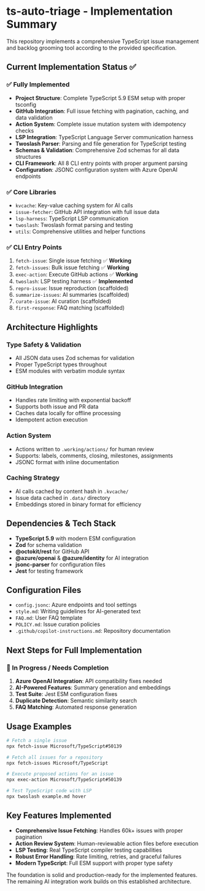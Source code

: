 # ts-auto-triage - Implementation Summary

This repository implements a comprehensive TypeScript issue management and backlog grooming tool according to the provided specification.

## Current Implementation Status ✅

### ✅ Fully Implemented
- **Project Structure**: Complete TypeScript 5.9 ESM setup with proper tsconfig
- **GitHub Integration**: Full issue fetching with pagination, caching, and data validation
- **Action System**: Complete issue mutation system with idempotency checks
- **LSP Integration**: TypeScript Language Server communication harness
- **Twoslash Parser**: Parsing and file generation for TypeScript testing
- **Schemas & Validation**: Comprehensive Zod schemas for all data structures
- **CLI Framework**: All 8 CLI entry points with proper argument parsing
- **Configuration**: JSONC configuration system with Azure OpenAI endpoints

### ✅ Core Libraries
- `kvcache`: Key-value caching system for AI calls
- `issue-fetcher`: GitHub API integration with full issue data
- `lsp-harness`: TypeScript LSP communication
- `twoslash`: Twoslash format parsing and testing
- `utils`: Comprehensive utilities and helper functions

### ✅ CLI Entry Points
1. `fetch-issue`: Single issue fetching ✅ **Working**
2. `fetch-issues`: Bulk issue fetching ✅ **Working**
3. `exec-action`: Execute GitHub actions ✅ **Working**
4. `twoslash`: LSP testing harness ✅ **Implemented**
5. `repro-issue`: Issue reproduction (scaffolded)
6. `summarize-issues`: AI summaries (scaffolded)
7. `curate-issue`: AI curation (scaffolded)
8. `first-response`: FAQ matching (scaffolded)

## Architecture Highlights

### Type Safety & Validation
- All JSON data uses Zod schemas for validation
- Proper TypeScript types throughout
- ESM modules with verbatim module syntax

### GitHub Integration
- Handles rate limiting with exponential backoff
- Supports both issue and PR data
- Caches data locally for offline processing
- Idempotent action execution

### Action System
- Actions written to `.working/actions/` for human review
- Supports: labels, comments, closing, milestones, assignments
- JSONC format with inline documentation

### Caching Strategy
- AI calls cached by content hash in `.kvcache/`
- Issue data cached in `.data/` directory
- Embeddings stored in binary format for efficiency

## Dependencies & Tech Stack
- **TypeScript 5.9** with modern ESM configuration
- **Zod** for schema validation
- **@octokit/rest** for GitHub API
- **@azure/openai** & **@azure/identity** for AI integration
- **jsonc-parser** for configuration files
- **Jest** for testing framework

## Configuration Files
- `config.jsonc`: Azure endpoints and tool settings
- `style.md`: Writing guidelines for AI-generated text
- `FAQ.md`: User FAQ template
- `POLICY.md`: Issue curation policies
- `.github/copilot-instructions.md`: Repository documentation

## Next Steps for Full Implementation

### 🔄 In Progress / Needs Completion
1. **Azure OpenAI Integration**: API compatibility fixes needed
2. **AI-Powered Features**: Summary generation and embeddings
3. **Test Suite**: Jest ESM configuration fixes
4. **Duplicate Detection**: Semantic similarity search
5. **FAQ Matching**: Automated response generation

## Usage Examples

```bash
# Fetch a single issue
npx fetch-issue Microsoft/TypeScript#50139

# Fetch all issues for a repository  
npx fetch-issues Microsoft/TypeScript

# Execute proposed actions for an issue
npx exec-action Microsoft/TypeScript#50139

# Test TypeScript code with LSP
npx twoslash example.md hover
```

## Key Features Implemented

- **Comprehensive Issue Fetching**: Handles 60k+ issues with proper pagination
- **Action Review System**: Human-reviewable action files before execution
- **LSP Testing**: Real TypeScript compiler testing capabilities
- **Robust Error Handling**: Rate limiting, retries, and graceful failures
- **Modern TypeScript**: Full ESM support with proper type safety

The foundation is solid and production-ready for the implemented features. The remaining AI integration work builds on this established architecture.